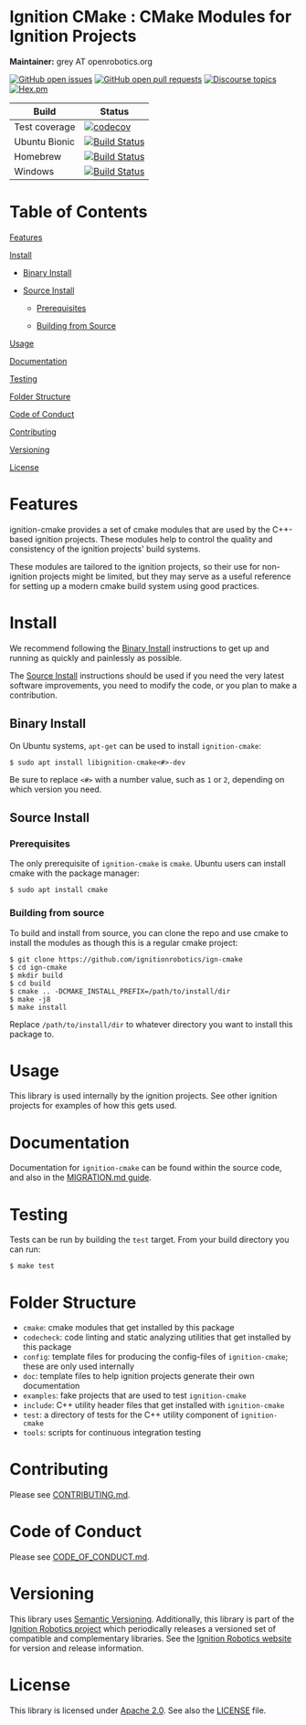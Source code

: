 # Ignition CMake : CMake Modules for Ignition Projects

**Maintainer:** grey AT openrobotics.org

[![GitHub open issues](https://img.shields.io/github/issues-raw/ignitionrobotics/ign-cmake.svg)](https://github.com/ignitionrobotics/ign-cmake/issues)
[![GitHub open pull requests](https://img.shields.io/github/issues-pr-raw/ignitionrobotics/ign-cmake.svg)](https://github.com/ignitionrobotics/ign-cmake/pulls)
[![Discourse topics](https://img.shields.io/discourse/https/community.gazebosim.org/topics.svg)](https://community.gazebosim.org)
[![Hex.pm](https://img.shields.io/hexpm/l/plug.svg)](https://www.apache.org/licenses/LICENSE-2.0)

Build | Status
-- | --
Test coverage | [![codecov](https://codecov.io/bb/ignitionrobotics/ign-cmake/branch/default/graph/badge.svg)](https://codecov.io/bb/ignitionrobotics/ign-cmake)
Ubuntu Bionic | [![Build Status](https://build.osrfoundation.org/buildStatus/icon?job=ignition_cmake-ci-default-bionic-amd64)](https://build.osrfoundation.org/job/ignition_cmake-ci-default-bionic-amd64)
Homebrew      | [![Build Status](https://build.osrfoundation.org/buildStatus/icon?job=ignition_cmake-ci-default-homebrew-amd64)](https://build.osrfoundation.org/job/ignition_cmake-ci-default-homebrew-amd64)
Windows       | [![Build Status](https://build.osrfoundation.org/buildStatus/icon?job=ignition_cmake-ci-default-windows7-amd64)](https://build.osrfoundation.org/job/ignition_cmake-ci-default-windows7-amd64)

# Table of Contents

[Features](#markdown-header-features)

[Install](#markdown-header-install)

* [Binary Install](#markdown-header-binary-install)

* [Source Install](#markdown-header-source-install)

    * [Prerequisites](#markdown-header-prerequisites)

    * [Building from Source](#markdown-header-building-from-source)

[Usage](#markdown-header-usage)

[Documentation](#markdown-header-documentation)

[Testing](#markdown-header-testing)

[Folder Structure](#markdown-header-folder-structure)

[Code of Conduct](#markdown-header-code-of-conduct)

[Contributing](#markdown-header-code-of-contributing)

[Versioning](#markdown-header-versioning)

[License](#markdown-header-license)

# Features

ignition-cmake provides a set of cmake modules that are used by the C++-based ignition projects. These modules help to control the quality and consistency of the ignition projects' build systems.

These modules are tailored to the ignition projects, so their use for non-ignition projects might be limited, but they may serve as a useful reference for setting up a modern cmake build system using good practices.

# Install

We recommend following the [Binary Install](#markdown-header-binary-install) instructions to get up and running as quickly and painlessly as possible.

The [Source Install](#markdown-header-source-install) instructions should be used if you need the very latest software improvements, you need to modify the code, or you plan to make a contribution.

## Binary Install

On Ubuntu systems, `apt-get` can be used to install `ignition-cmake`:

```
$ sudo apt install libignition-cmake<#>-dev
```

Be sure to replace `<#>` with a number value, such as `1` or `2`, depending on which version you need.

## Source Install

### Prerequisites

The only prerequisite of `ignition-cmake` is `cmake`. Ubuntu users can install cmake with the package manager:

```
$ sudo apt install cmake
```

### Building from source

To build and install from source, you can clone the repo and use cmake to install the modules as though this is a regular cmake project:

```
$ git clone https://github.com/ignitionrobotics/ign-cmake
$ cd ign-cmake
$ mkdir build
$ cd build
$ cmake .. -DCMAKE_INSTALL_PREFIX=/path/to/install/dir
$ make -j8
$ make install
```

Replace `/path/to/install/dir` to whatever directory you want to install this package to.

# Usage

This library is used internally by the ignition projects. See other ignition projects for examples of how this gets used.

# Documentation

Documentation for `ignition-cmake` can be found within the source code, and also in the [MIGRATION.md guide](https://github.com/ignitionrobotics/ign-cmake/blob/master/MIGRATION.md).

# Testing

Tests can be run by building the `test` target. From your build directory you can run:

```
$ make test
```

# Folder Structure

* `cmake`: cmake modules that get installed by this package
* `codecheck`: code linting and static analyzing utilities that get installed by this package
* `config`: template files for producing the config-files of `ignition-cmake`; these are only used internally
* `doc`: template files to help ignition projects generate their own documentation
* `examples`: fake projects that are used to test `ignition-cmake`
* `include`: C++ utility header files that get installed with `ignition-cmake`
* `test`: a directory of tests for the C++ utility component of `ignition-cmake`
* `tools`: scripts for continuous integration testing

# Contributing

Please see
[CONTRIBUTING.md](https://ignitionrobotics.org/docs/all/contributing).

# Code of Conduct

Please see
[CODE_OF_CONDUCT.md](https://github.com/ignitionrobotics/ign-gazebo/blob/master/CODE_OF_CONDUCT.md).

# Versioning

This library uses [Semantic Versioning](https://semver.org/). Additionally, this library is part of the [Ignition Robotics project](https://ignitionrobotics.org) which periodically releases a versioned set of compatible and complementary libraries. See the [Ignition Robotics website](https://ignitionrobotics.org) for version and release information.

# License

This library is licensed under [Apache 2.0](https://www.apache.org/licenses/LICENSE-2.0). See also the [LICENSE](https://github.com/ignitionrobotics/ign-cmake/blob/master/LICENSE) file.
